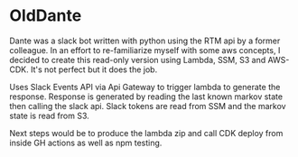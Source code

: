 # OldDante

Dante was a slack bot written with python using the RTM api by a former colleague.
In an effort to re-familiarize myself with some aws concepts, I decided to create this 
read-only version using Lambda, SSM, S3 and AWS-CDK. It's not perfect but it does the job.

Uses Slack Events API via Api Gateway to trigger lambda to generate the response.
Response is generated by reading the last known markov state then calling the slack api.
Slack tokens are read from SSM and the markov state is read from S3.

Next steps would be to produce the lambda zip and call CDK deploy 
from inside GH actions as well as npm testing.